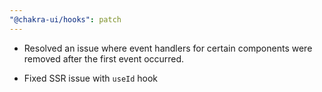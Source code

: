 ```yaml
---
"@chakra-ui/hooks": patch
---
```


- Resolved an issue where event handlers for certain components were removed
  after the first event occurred.

- Fixed SSR issue with `useId` hook
